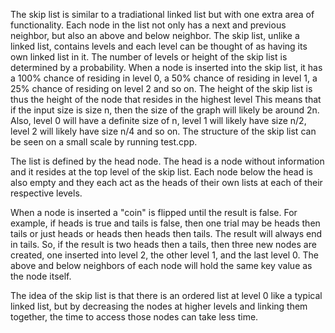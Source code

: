 The skip list is similar to a tradiational linked list but with one extra area of functionality. Each
node in the list not only has a next and previous neighbor, but also an above and below neighbor.
The skip list, unlike a linked list, contains levels and each level can be thought of as having its own
linked list in it.  The number of levels or height of the skip list is determined by a probability.
When a node is inserted into the skip list, it has a 100% chance of residing in level 0, a 50% chance
of residing in level 1, a 25% chance of residing on level 2 and so on.  The height of the skip list is
thus the height of the node that resides in the highest level This means that if the input size is size
n, then the size of the graph will likely be around 2n.  Also, level 0 will have a definite size of n,
level 1 will likely have size n/2, level 2 will likely have size n/4 and so on.  The structure of the
skip list can be seen on a small scale by running test.cpp.

The list is defined by the head node.  The head is a node without information and it resides at the top
level of the skip list.  Each node below the head is also empty and they each act as the heads of
their own lists at each of their respective levels.

When a node is inserted a "coin" is flipped until the result is false.  For example, if heads is true
and tails is false, then one trial may be heads then tails or just heads or heads then heads then tails.
The result will always end in tails.  So, if the result is two heads then a tails, then three new nodes
are created, one inserted into level 2, the other level 1, and the last level 0.  The above and
below neighbors of each node will hold the same key value as the node itself.

The idea of the skip list is that there is an ordered list at level 0 like a typical linked list, but
by decreasing the nodes at higher levels and linking them together, the time to access those nodes can
take less time.
